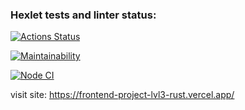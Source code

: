 ### Hexlet tests and linter status:
[![Actions Status](https://github.com/VGovorin/frontend-project-lvl3/workflows/hexlet-check/badge.svg)](https://github.com/VGovorin/frontend-project-lvl3/actions)

[![Maintainability](https://api.codeclimate.com/v1/badges/bea6fc551570c6a8968c/maintainability)](https://codeclimate.com/github/VGovorin/frontend-project-lvl3/maintainability)

[![Node CI](https://github.com/VGovorin/frontend-project-lvl3/actions/workflows/node.js.yml/badge.svg)](https://github.com/VGovorin/frontend-project-lvl3/actions)

visit site: https://frontend-project-lvl3-rust.vercel.app/
